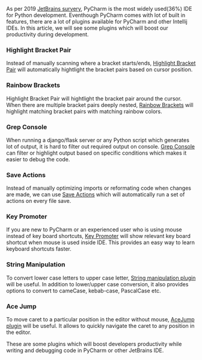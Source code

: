 <!--
.. title: Essential PyCharm (Intellij) Plugins To Improve Productivity
.. slug: intellij-pycharm-plugins-productivity
.. date: 2019-03-31 21:21:21 UTC+05:30
.. tags: python
.. category: programming
.. link:
.. description:
.. type: text
-->


As per 2019 [JetBrains survery], PyCharm is the most widely used(36%) IDE for Python development. Eventhough PyCharm comes with lot of built in features, there are a lot of plugins available for PyCharm and other Intellij IDEs. In this article, we will see some plugins which will boost our productivity during development.


### Highlight Bracket Pair

Instead of manually scanning where a bracket starts/ends, [Highlight Bracket Pair][] will automatically hightlight the bracket pairs based on cursor position.


### Rainbow Brackets

Highlight Bracket Pair will hightlight the bracket pair around the cursor. When there are multiple bracket pairs deeply nested, [Rainbow Brackets][] will highlight matching bracket pairs with matching rainbow colors.



### Grep Console

When running a django/flask server or any Python script which generates lot of output, it is hard to filter out required output on console. [Grep Console][] can filter or highlight output based on specific conditions which makes it easier to debug the code.


### Save Actions

Instead of manually optimizing imports or reformating code when changes are made, we can use [Save Actions][] which will automatically run a set of actions on every file save.



### Key Promoter

If you are new to PyCharm or an experienced user who is using mouse instead of key board shortcuts, [Key Promoter][] will show relevant key board shortcut when mouse is used inside IDE. This provides an easy way to learn keyboard shortcuts faster.


### String Manipulation

To convert lower case letters to upper case letter, [String manipulation plugin][] will be useful. In addition to lower/upper case conversion, it also provides options to convert to cameCase, kebab-case, PascalCase etc.


### Ace Jump

To move caret to a particular position in the editor without mouse,
[AceJump plugin][] will be useful. It allows to quickly navigate the caret to any position in the editor.


These are some plugins which will boost developers productivity while writing and debugging code in PyCharm or other JetBrains IDE.



[Highlight Bracket Pair]: https://plugins.jetbrains.com/plugin/10465-highlightbracketpair

[Rainbow Brackets]: https://plugins.jetbrains.com/plugin/10080-rainbow-brackets

[Grep Console]: https://plugins.jetbrains.com/plugin/7125-grep-console

[Save Actions]: https://plugins.jetbrains.com/plugin/7642-save-actions

[Key Promoter]: https://plugins.jetbrains.com/plugin/9792-key-promoter-x

[String Manipulation plugin]: https://plugins.jetbrains.com/plugin/2162-string-manipulation

[AceJump plugin]: https://plugins.jetbrains.com/plugin/7086-acejump


[jetbrains survery]: https://www.jetbrains.com/research/python-developers-survey-2018/#development-tools
